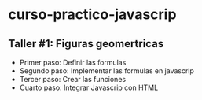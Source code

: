 # curso-practico-javascrip

## Taller #1: Figuras geomertricas

- Primer paso: Definir las formulas
- Segundo paso: Implementar las formulas en javascrip
- Tercer paso: Crear las funciones 
- Cuarto paso: Integrar Javascrip con HTML